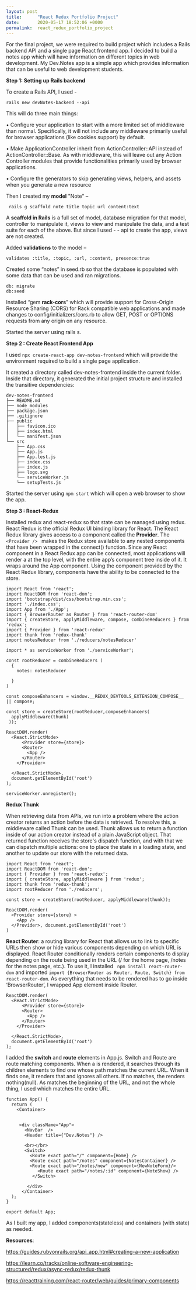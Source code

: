 ```yaml
---
layout: post
title:      "React Redux Portfolio Project"
date:       2020-05-17 18:52:06 +0000
permalink:  react_redux_portfolio_project
---
```



For the final project, we were required to build project which includes a Rails backend API and a single page React frontend app. I decided to build a notes app which will have information on different topics in web development. My Dev.Notes app is a simple app which provides information that can be useful to web development students. 

**Step 1: Setting up Rails backend**

To create a Rails API, I used -

```
rails new devNotes-backend --api
```


This will do three main things:

•	Configure your application to start with a more limited set of middleware than normal. Specifically, it will not include any middleware primarily useful for browser applications (like cookies support) by default.

•	Make ApplicationController inherit from ActionController::API instead of ActionController::Base. As with middleware, this will leave out any Action Controller modules that provide functionalities primarily used by browser applications.

•	Configure the generators to skip generating views, helpers, and assets when you generate a new resource

Then I created my **model** "Note" –

```
 rails g scaffold note title topic url content:text
```


 A **scaffold in Rails** is a full set of model, database migration for that model, controller to manipulate it, views to view and manipulate the data, and a test suite for each of the above. But since I used - - api to create the app, views are not created.

Added **validations** to the model –

```
validates :title, :topic, :url, :content, presence:true
```

Created some “notes” in seed.rb so that the database is populated with some data that can be used and ran migrations.

```
db: migrate
db:seed

```

Installed “gem **rack-cors**” which will provide  support for Cross-Origin Resource Sharing (CORS) for Rack compatible web applications and made changes to config/initializers/cors.rb  to allow GET, POST or OPTIONS requests from any origin on any resource.

Started the server using rails s.

**Step 2 : Create React Frontend App**

 I used `npx create-react-app dev-notes-frontend` which will provide the environment required to build a single page application.

It created a directory called dev-notes-frontend inside the current folder. Inside that directory, it generated the initial project structure and installed the transitive dependencies:


```
dev-notes-frontend
├── README.md
├── node_modules
├── package.json
├── .gitignore
├── public
│   ├── favicon.ico
│   ├── index.html
│   └── manifest.json
└── src
    ├── App.css
    ├── App.js
    ├── App.test.js
    ├── index.css
    ├── index.js
    ├── logo.svg
    └── serviceWorker.js
    └── setupTests.js
```


Started the server using `npm start` which will open a web browser to show the app.

**Step 3 : React-Redux**

Installed redux and react-redux so that state can be managed using redux. React Redux is the official Redux UI binding library for React. The React Redux library gives access to a component called the **Provider**. The `<Provider /> ` makes the Redux store available to any nested components that have been wrapped in the connect() function. Since any React component in a React Redux app can be connected, most applications will render a <Provider> at the top level, with the entire app’s component tree inside of it. It wraps around the App component. Using the <Provider> component provided by the React Redux library, components have the ability to be connected to the store.

```
import React from 'react';
import ReactDOM from 'react-dom';
import 'bootstrap/dist/css/bootstrap.min.css';
import './index.css';
import App from './App';
import { BrowserRouter as Router } from 'react-router-dom'
import { createStore, applyMiddleware, compose, combineReducers } from 'redux';
import { Provider } from 'react-redux'
import thunk from 'redux-thunk'
import notesReducer from './reducers/notesReducer'

import * as serviceWorker from './serviceWorker';

const rootReducer = combineReducers (
  {
    notes: notesReducer
   
  }
)

const composeEnhancers = window.__REDUX_DEVTOOLS_EXTENSION_COMPOSE__ || compose;

const store = createStore(rootReducer,composeEnhancers(
  applyMiddleware(thunk)
 ));

ReactDOM.render(
  <React.StrictMode>
      <Provider store={store}>
      <Router>
        <App />
      </Router>
    </Provider>
    
  </React.StrictMode>,
  document.getElementById('root')
);

serviceWorker.unregister();

```


**Redux Thunk**

When retrieving data from APIs, we run into a problem where the action creator returns an action before the data is retrieved.  To resolve this, a middleware called Thunk can be used. Thunk allows us to return a function inside of our action creator instead of a plain JavaScript object. That returned function receives the store's dispatch function, and with that we can dispatch multiple actions: one to place the state in a loading state, and another to update our store with the returned data.

```
import React from 'react';
import ReactDOM from 'react-dom';
import { Provider } from 'react-redux';
import { createStore, applyMiddleware } from 'redux';
import thunk from 'redux-thunk';
import rootReducer from './reducers';
 
const store = createStore(rootReducer, applyMiddleware(thunk));
 
ReactDOM.render(
  <Provider store={store} >
    <App />
  </Provider>, document.getElementById('root')
)

```

**React Router**: a routing library for React that allows us to link to specific URLs then show or hide various components depending on which URL is displayed. React Router conditionally renders certain components to display depending on the route being used in the URL (/ for the home page, /notes for the notes page, etc.). To use it, I installed ` npm install react-router-dom` and imported `import {BrowserRouter as Router, Route, Switch} from react-router-dom`. As everything that needs to be rendered has to go inside ‘BrowserRouter’, I wrapped App element inside Router.

```
ReactDOM.render(
  <React.StrictMode>
      <Provider store={store}>
      <Router>
        <App />
      </Router>
    </Provider>
    
  </React.StrictMode>,
  document.getElementById('root')
);

```

I added the **switch** and **route** elements in App.js. Switch and Route are route matching components. When a <Switch> is rendered, it searches through its children <Route> elements to find one whose path matches the current URL. When it finds one, it renders that <Route> and ignores all others. If no <Route> matches, the <Switch> renders nothing(null). As <Route path> matches the beginning of the URL, and not the whole thing, I used <Route exact path> which matches the entire URL.

```
function App() {
  return (
    <Container>

    
     <div className="App">
       <NavBar  />
       <Header title={"Dev.Notes"} />

       <br></br>
       <Switch>
         <Route exact path="/" component={Home} />
         <Route exact path="/notes" component={NotesContainer} />
         <Route exact path="/notes/new" component={NewNoteForm}/>
            <Route exact path="/notes/:id" component={NoteShow} />
          </Switch>
          
        </div>
      </Container>
  );
}

export default App;

```

As I built my app, I added components(stateless) and containers (with state) as needed.

**Resources**:

 https://guides.rubyonrails.org/api_app.html#creating-a-new-application 
 
 https://learn.co/tracks/online-software-engineering-structured/redux/async-redux/redux-thunk 
 
 https://reacttraining.com/react-router/web/guides/primary-components

